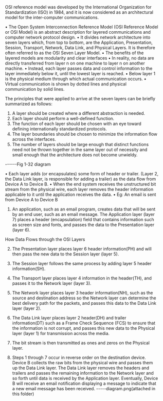 OSI reference model was developed by the International Organization for Standardization (ISO) in 1984, and it is now considered as an architectural model for the inter-computer communications.

• The Open System Interconnection Reference Model (OSI Reference Model or OSI Model) is an abstract description for layered communications and computer network protocol design.
• It divides network architecture into seven layers which, from top to bottom, are the Application, Presentation, Session, Transport, Network, Data Link, and Physical Layers. It is therefore often referred to as the OSI Seven Layer Model.
• The benefits of the layered models are modularity and clear interfaces
• In reality, no data are directly transferred from layer n on one machine to layer n
on another machine.
• Instead, each layer passes data and control information to the layer immediately
below it, until the lowest layer is reached.
• Below layer 1 is the physical medium through which actual communication
occurs.
• Virtual communication is shown by dotted lines and physical communication by
solid lines.

The principles that were applied to arrive at the seven layers can be briefly
summarized as follows:

1. A layer should be created where a different abstraction is needed.
2. Each layer should perform a well-defined function.
3. The function of each layer should be chosen with an eye toward defining internationally
   standardized protocols.
4. The layer boundaries should be chosen to minimize the information flow across the interfaces.
5. The number of layers should be large enough that distinct functions need not be thrown together in
   the same layer out of necessity and small enough that the architecture does not become unwieldy.

------Fig 1-32 diagram

• Each layer adds (or encapsulates) some form of header or trailer. (Layer 2, the
Data Link layer, is responsible for adding a trailer) as the data flow from Device A
to Device B.
• When the end system receives the unstructured bit stream from the physical wire,
each layer removes the header information applicable to it until the application
receives the data.
• Eg: An email is sent from Device A to Device B

1. An application, such as an email program, creates data that will be sent by an end
   user, such as an email message. The Application layer (layer 7) places a header
   (encapsulation) field that contains information such as screen size and fonts,
   and passes the data to the Presentation layer (layer 6).

How Data Flows through the OSI Layers

2. The Presentation layer places layer 6 header information(PH) and will then pass
   the new data to the Session layer (layer 5).

3. The Session layer follows the same process by adding layer 5 header
   information(SH).

4. The Transport layer places layer 4 information in the header(TH), and passes it to
   the Network layer (layer 3).

5. The Network layer places layer 3 header information(NH), such as the source and
   destination address so the Network layer can determine the best delivery path for
   the packets, and passes this data to the Data Link layer (layer 2).

6. The Data Link layer places layer 2 header(DH) and trailer information(DT) such as a
   Frame Check Sequence (FCS) to ensure that the information is not corrupt, and passes
   this new data to the Physical layer (layer 1) for transmission across the media.

7. The bit stream is then transmitted as ones and zeros on the Physical layer.

8. Steps 1 through 7 occur in reverse order on the destination device. Device B collects the
   raw bits from the physical wire and passes them up the Data Link layer. The Data Link
   layer removes the headers and trailers and passes the remaining information to the
   Network layer and so forth until data is received by the Application layer. Eventually,
   Device B will receive an email notification displaying a message to indicate that a new
   email message has been received.
   -----diagram.png(attached in this folder)
